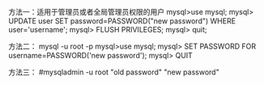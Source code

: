 方法一：适用于管理员或者全局管理员权限的用户
mysql>use mysql;
mysql> UPDATE user SET password=PASSWORD("new password") WHERE user='username';
mysql> FLUSH PRIVILEGES;
mysql> quit;

方法二：
mysql -u root -p
mysql>use mysql;
mysql> SET PASSWORD FOR   username=PASSWORD('new password');
mysql> QUIT

方法三：
#mysqladmin -u root "old password" "new password"
